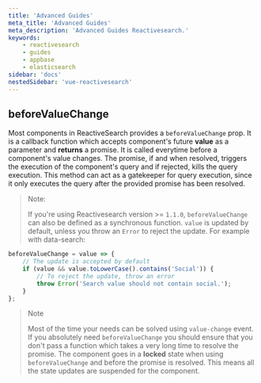 ```yaml
---
title: 'Advanced Guides'
meta_title: 'Advanced Guides'
meta_description: 'Advanced Guides Reactivesearch.'
keywords:
    - reactivesearch
    - guides
    - appbase
    - elasticsearch
sidebar: 'docs'
nestedSidebar: 'vue-reactivesearch'
---
```


## beforeValueChange

Most components in ReactiveSearch provides a `beforeValueChange` prop. It is a callback function which accepts component's future **value** as a parameter and **returns** a promise. It is called everytime before a component's value changes. The promise, if and when resolved, triggers the execution of the component's query and if rejected, kills the query execution. This method can act as a gatekeeper for query execution, since it only executes the query after the provided promise has been resolved.

> Note:
>
> If you're using Reactivesearch version >= `1.1.0`, `beforeValueChange` can also be defined as a synchronous function. `value` is updated by default, unless you throw an `Error` to reject the update. For example with data-search:

```js
beforeValueChange = value => {
	// The update is accepted by default
	if (value && value.toLowerCase().contains('Social')) {
        // To reject the update, throw an error
        throw Error('Search value should not contain social.');
	}
};
```

> Note
>
> Most of the time your needs can be solved using `value-change` event. If you absolutely need `beforeValueChange` you should ensure that you don't pass a function which takes a very long time to resolve the promise. The component goes in a **locked** state when using `beforeValueChange` and before the promise is resolved. This means all the state updates are suspended for the component.

